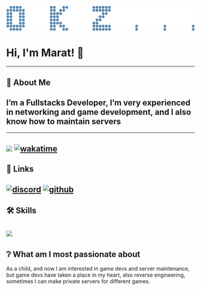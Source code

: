 ![](https://github.com/okz-spec/okz/blob/main/okztitle.png?raw=true)

# Hi, I'm Marat! 👋  

---     
## 🚀 About Me  
I’m a Fullstacks Developer, I’m very experienced in networking and game development, and I also know how to maintain servers
---

---
![](https://komarev.com/ghpvc/?username=okz-spec)
[![wakatime](https://wakatime.com/badge/user/ae191a44-f921-47d4-8583-31afa14fc636.svg)](https://wakatime.com/@ae191a44-f921-47d4-8583-31afa14fc636)
---

## 🔗 Links  
[![discord](https://img.shields.io/badge/discord-000?style=for-the-badge&logo=discord&logoColor=white)](https://discord.com/users/746655806606540910)
[![github](https://img.shields.io/badge/github-000?style=for-the-badge&logo=github&logoColor=white)](https://github.com/okz-spec)  
---

## 🛠 Skills  
[![](https://skillicons.dev/icons?i=lua,py,js,ts,html,css,cs,cpp,nodejs,sqlite,postgres,mysql,vercel,cloudflare,robloxstudio,windows,linux,raspberrypi,visualstudio,vscode,github,discord)](https://skillicons.dev)
---

## ❔ What am I most passionate about
As a child, and now I am interested in game devs and server maintenance, but game devs have taken a place in my heart, also reverse engineering, sometimes I can make private servers for different games.
